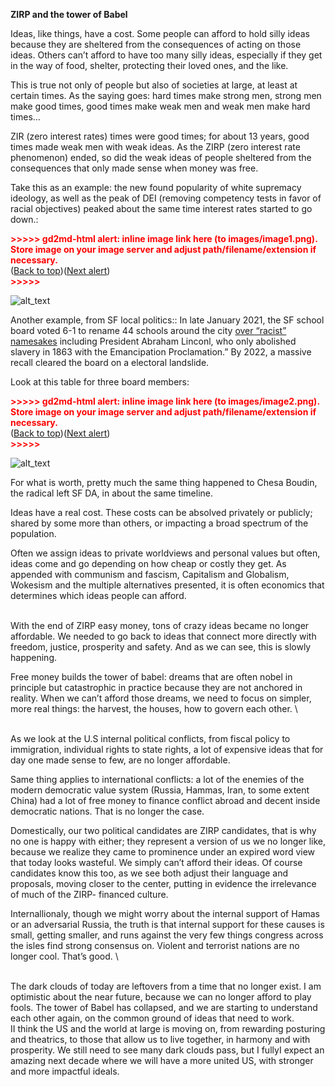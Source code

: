 **ZIRP and the tower of Babel**

Ideas, like things, have a cost. Some people can afford to hold silly ideas because they are sheltered from the consequences of acting on those ideas. Others can’t afford to have too many silly ideas, especially if they get in the way of food, shelter, protecting their loved ones, and the like. 

This is true not only of people but also of societies at large, at least at certain times. As the saying goes:  hard times make strong men, strong men make good times, good times make weak men and weak men make hard times… 

ZIR (zero interest rates) times were good times; for about 13 years, good times made weak men with weak ideas. As the ZIRP (zero interest rate phenomenon) ended, so did the weak ideas of people sheltered from the consequences that only made sense when money was free.

Take this as an example: the new found popularity of white supremacy ideology, as well as the peak of DEI (removing competency tests in favor of racial objectives) peaked about the same time interest rates started to go down.:



<p id="gdcalert1" ><span style="color: red; font-weight: bold">>>>>>  gd2md-html alert: inline image link here (to images/image1.png). Store image on your image server and adjust path/filename/extension if necessary. </span><br>(<a href="#">Back to top</a>)(<a href="#gdcalert2">Next alert</a>)<br><span style="color: red; font-weight: bold">>>>>> </span></p>


![alt_text](images/image1.png "image_tooltip")


Another example, from SF local politics:: In late January 2021, the  SF school board voted 6-1 to rename 44 schools around the city [over “racist” namesakes](https://californiaglobe.com/section-2/san-francisco-school-board-votes-to-change-names-of-44-schools-over-racist-namesakes/) including President Abraham Linconl, who  only abolished slavery in 1863 with the Emancipation Proclamation.” By 2022, a massive recall cleared the board on a electoral landslide.

Look at this table for three board members:



<p id="gdcalert2" ><span style="color: red; font-weight: bold">>>>>>  gd2md-html alert: inline image link here (to images/image2.png). Store image on your image server and adjust path/filename/extension if necessary. </span><br>(<a href="#">Back to top</a>)(<a href="#gdcalert3">Next alert</a>)<br><span style="color: red; font-weight: bold">>>>>> </span></p>


![alt_text](images/image2.png "image_tooltip")


For what is worth, pretty much the same thing happened to Chesa Boudin, the radical left SF DA, in about the same timeline.

Ideas have a real cost. These costs can be absolved privately or publicly; shared by some more than others, or impacting a broad spectrum of the population.

 Often we assign ideas to private worldviews and personal values but often, ideas come and go depending on how cheap or costly they get.  As appended with communism and fascism, Capitalism and Globalism, Wokesism and the multiple alternatives presented, it is often economics that determines which ideas people can afford.

 \
With the end of ZIRP easy money, tons of crazy ideas became no longer affordable. We needed to go back to ideas that connect more directly with freedom, justice, prosperity and safety. And as we can see, this is slowly happening.

Free money builds the tower of babel: dreams that are often nobel in principle but catastrophic in practice because they are not anchored in reality. When we can’t afford those dreams, we need to focus on simpler, more real things: the  harvest, the houses, how to govern each other. \


 \
As we look at the U.S internal political conflicts, from fiscal policy to immigration, individual rights to state rights, a lot of expensive ideas that for day one made sense to few, are no longer affordable. 

Same thing applies to international conflicts: a lot of the enemies of the modern democratic value system (Russia, Hammas, Iran, to some extent China) had a lot of free money to finance conflict abroad and decent inside democratic nations. That is no longer the case. 

Domestically, our two political candidates are ZIRP candidates, that is why no one is happy with either; they represent a version of us we no longer like, because we realize they came to prominence under an expired word view that today looks  wasteful. We simply can’t afford their ideas. Of course candidates know this too, as we see both adjust their language and proposals, moving closer to the center, putting in evidence the irrelevance of much of the ZIRP- financed culture. 

Internallionaly, though we might worry about the internal support of Hamas or an adversarial Russia, the truth is that internal support for these causes is small, getting smaller, and runs against the very few things congress across the isles find strong consensus on. Violent and  terrorist nations are no longer cool. That’s good.  \


 \
The dark clouds of today are leftovers from a time that no longer exist. I am optimistic about the near future, because we can no longer afford to play fools. The tower of Babel has collapsed, and we are starting to understand each other again, on the common ground of ideas that need to work. \
II think the US and the world at large is moving on, from rewarding posturing and theatrics, to those that allow us to live together, in harmony and with prosperity. We still need to see many dark clouds pass, but I fullyI expect an amazing next decade where we will have a more united US, with stronger and more impactful ideals. 
